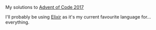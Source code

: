 My solutions to [Advent of Code 2017](https://adventofcode.com/2017)

I'll probably be using [Elixir](https://elixir-lang.org) as it's my current favourite language for... everything.
